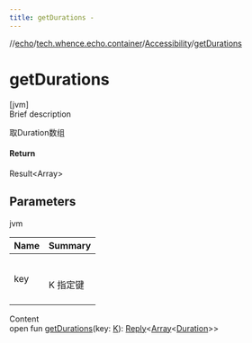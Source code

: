 ```yaml
---
title: getDurations -
---
```

//[echo](../../index.md)/[tech.whence.echo.container](../index.md)/[Accessibility](index.md)/[getDurations](get-durations.md)



# getDurations  
[jvm]  
Brief description  


取Duration数组



#### Return  


Result<Array<Duration>>



## Parameters  
  
jvm  
  
|  Name|  Summary| 
|---|---|
| key| <br><br>K 指定键<br><br>
  
  
Content  
open fun [getDurations](get-durations.md)(key: [K](index.md)): [Reply](../-reply/index.md)<[Array](https://kotlinlang.org/api/latest/jvm/stdlib/kotlin/-array/index.html)<[Duration](https://kotlinlang.org/api/latest/jvm/stdlib/kotlin.time/-duration/index.html)>>  



